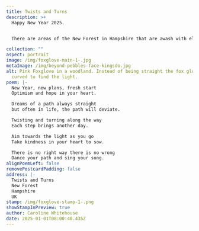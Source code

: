 ```yaml
---
title: Twists and Turns
description: >+
  Happy New Year 2025.


  There are areas of the New Forest in Hampshire that are awash with elegant foxgloves in June. They stand up straight aiming for the sky, well most of them, there was this one foxglove bucking the trend, maybe it was doing a foxtrot, dancing its way in its colourful life. 

collection: ""
aspect: portrait
image: /img/foxglove-main-1-.jpg
metaImage: /img/beyond-pebbles-face-kingsdo.jpg
alt: Pink Foxglove in a woodland. Instead of being straight the fox glove has
  curved to find the light.
poem: |-
  New Year, new plans, fresh start
  Optimism and hope in your heart.

  Dreams of a path always straight
  but often in life, the path will deviate.

  Twisting and turning along the way
  Each step brings another day.

  Aim towards the light as you go
  Take kindness in your heart to sow.

  There is no right way there is no wrong
  Dance your path and sing your song.
alignPoemLeft: false
removePostcardPadding: false
address: |-
  Twists and Turns
  New Forest
  Hampshire
  UK
stamp: /img/foxglove-stamp-1-.png
showStampInPreview: true
author: Caroline Whitehouse
date: 2025-01-01T08:00:40.435Z
---
```

